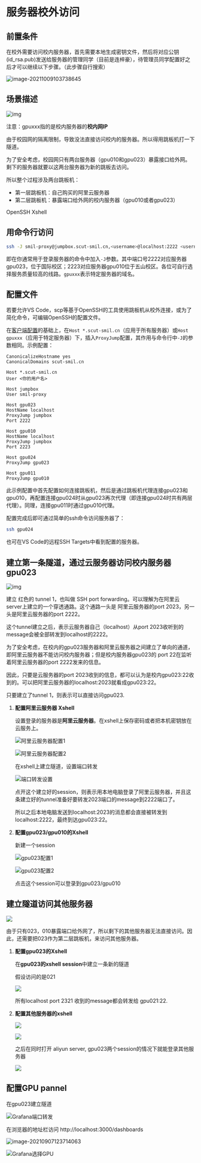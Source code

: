 # 服务器校外访问

## 前置条件

在校外需要访问校内服务器，首先需要本地生成密钥文件，然后将对应公钥(id_rsa.pub)发送给服务器的管理同学（目前是连梓豪），待管理员同学配置好之后才可以继续以下步骤。（此步骤自行搜索）

![image-20211009103738645](./remote-server-access.assets/image-20211009103738645.png)

## 场景描述

![img](./remote-server-access.assets/v2-c2b886cd93c387fc083e7ce44211c18d_b.png)

注意：gpuxxx指的是校内服务器的**校内网IP**

由于校园网的隔离限制，导致没法直接访问校内的服务器。所以得用跳板机打一下隧道。

为了安全考虑，校园网只有两台服务器（gpu010和gpu023）暴露接口给外网。剩下的服务器就要以这两台服务器为新的跳板去访问。

所以整个过程涉及两台跳板机：

- 第一层跳板机：自己购买的阿里云服务器
- 第二层跳板机：暴露端口给外网的校内服务器（gpu010或者gpu023）

<SelectTab subject='ssh_client'>
<SelectTabItem v='ssh' default>OpenSSH</SelectTabItem>
<SelectTabItem v='xshell'>Xshell</SelectTabItem>
</SelectTab>

<SelectContent s='ssh_client' v='ssh'>

## 用命令行访问

```bash
ssh -J smil-proxy@jumpbox.scut-smil.cn,<username>@localhost:2222 <username>@gpuxxx
```

即在你通常用于登录服务器的命令中加入`-J`参数。其中端口号2222对应服务器gpu023，位于国际校区；2223对应服务器gpu010位于五山校区。各位可自行选择服务质量较高的线路。`gpuxxx`表示特定服务器的域名。

## 配置文件

若要允许VS Code，scp等基于OpenSSH的工具使用跳板机从校外连接，或为了简化命令，可编辑OpenSSH的配置文件。

在[客户端配置](./client-config.md?s:ssh_client=ssh)的基础上，在`Host *.scut-smil.cn`（应用于所有服务器）或`Host gpuxxx`（应用于特定服务器）下，插入`ProxyJump`配置，其作用与命令行中`-J`的参数相同。示例配置：
```
CanonicalizeHostname yes
CanonicalDomains scut-smil.cn

Host *.scut-smil.cn
User <你的用户名>

Host jumpbox
User smil-proxy

Host gpu023
HostName localhost
ProxyJump jumpbox
Port 2222

Host gpu010
HostName localhost
ProxyJump jumpbox
Port 2223

Host gpu024
ProxyJump gpu023

Host gpu011
ProxyJump gpu010
```

此示例配置中首先配置如何连接跳板机，然后是通过跳板机代理连接gpu023和gpu010，再配置连接gpu024时从gpu023再次代理（即连接gpu024时共有两层代理）。同理，连接gpu011时通过gpu010代理。

配置完成后即可通过简单的ssh命令访问服务器了：
```bash
ssh gpu024
```
也可在VS Code的远程SSH Targets中看到配置的服务器。

</SelectContent>
<SelectContent s='ssh_client' v='xshell'>

## 建立第一条隧道，通过云服务器访问校内服务器gpu023

![img](./remote-server-access.assets/v2-6214f40be1d47c2270c7158378ab441c_b.png)

建立 红色的 tunnel 1，也叫做 SSH port forwarding。可以理解为在阿里云server上建立的一个穿透通路。这个通路一头是 阿里云服务器的port 2023，另一头是阿里云服务器的port 2222。

这个tunnel建立之后，表示云服务器自己（localhost）从port 2023收听到的message会被全部转发到localhost的2222。

为了安全考虑，在校内的gpu023服务器和阿里云服务器之间建立了单向的通道，即阿里云服务器不能访问校内服务器；但是校内服务器gpu023的 port 22在监听着阿里云服务器的port 2222发来的信息。

因此，只要是云服务器的port 2023收到的信息，都可以认为是校内gpu023:22收到的。可以把阿里云服务器的localhost:2023就看成gpu023:22。

只要建立了tunnel 1，则表示可以直接访问gpu023.

1. **配置阿里云服务器 Xshell**

   设置登录的服务器是**阿里云服务器**。在xshell上保存密码或者把本机密钥放在云服务上。

   ![阿里云服务器配置1](./remote-server-access.assets/image-20210908101242055.png)

   ![阿里云服务器配置2](./remote-server-access.assets/image-20210908100811416.png)

   在xshell上建立隧道，设置端口转发

   ![端口转发设置](./remote-server-access.assets/v2-d12962cf3c9525a4a4e1e6d1e375feb9_b.png)

   点开这个建立好的session，则表示用本地电脑登录了阿里云服务器，并且这条建立好的tunnel准备好要转发2023端口的message到2222端口了。

   所以之后本地电脑发送到localhost:2023的消息都会直接被转发到localhost:2222，最终到达gpu023:22。

2. **配置gpu023/gpu010的Xshell**

   新建一个session

   ![gpu023配置1](./remote-server-access.assets/image-20210908101213429.png)

   ![gpu023配置2](./remote-server-access.assets/image-20210908101024096.png)

   点击这个session可以登录到gpu023/gpu010

## 建立隧道访问其他服务器

![](./remote-server-access.assets/image-20210908101721945.png)

由于只有023，010暴露端口给外网了，所以剩下的其他服务器无法直接访问。因此，还需要把023作为第二层跳板机，来访问其他服务器。

1. **配置gpu023的Xshell**

   在**gpu023的xshell session**中建立一条新的隧道

   假设访问的是021

   ![](./remote-server-access.assets/image-20210908101620552.png)

   所有localhost port 2321 收到的message都会转发给 gpu021:22.

2. **配置其他服务器的xshell**

   ![](./remote-server-access.assets/image-20210908102235109.png)

   ![](./remote-server-access.assets/image-20210908102257785.png)

   之后在同时打开 aliyun server, gpu023两个session的情况下就能登录其他服务器

   ![](./remote-server-access.assets/image-20210908102457674.png)

## 配置GPU pannel

在gpu023建立隧道

![Grafana端口转发](./remote-server-access.assets/image-20210907123821971.png)

在浏览器的地址栏访问 http://localhost:3000/dashboards

![image-20210907123714063](./remote-server-access.assets/image-20210907123714063-1634721771705.png)

![Grafana选择GPU](./remote-server-access.assets/grafana-GPU.png)

</SelectContent>
